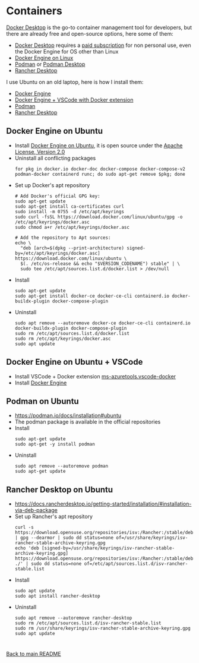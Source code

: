 # Containers
[Docker Desktop](https://docs.docker.com/desktop/) is the go-to container management tool for developers, but there are already free and open-source options, here some of them:
  - [Docker Desktop](https://docs.docker.com/desktop/) requires a [paid subscription](https://www.docker.com/pricing/) for non personal use, even the Docker Engine for OS other than Linux
  - [Docker Engine on Linux](https://docs.docker.com/engine/install/#supported-platforms)
  - [Podman](https://podman.io/docs/installation) or [Podman Desktop](https://podman-desktop.io/downloads)
  - [Rancher Desktop](https://docs.rancherdesktop.io/getting-started/installation)
  
 
 I use Ubuntu on an old laptop, here is how I install them:
  - [Docker Engine](#docker-engine-on-ubuntu)
  - [Docker Engine + VSCode with Docker extension](#docker-engine-on-ubuntu--vscode)
  - [Podman](#podman-on-ubuntu)
  - [Rancher Desktop](#rancher-desktop-on-ubuntu)


## Docker Engine on Ubuntu
  - Install [Docker Engine on Ubuntu](https://docs.docker.com/engine/install/ubuntu/), it is open source under the [Apache License, Version 2.0](https://docs.docker.com/engine/#licensing)
  - Uninstall all conflicting packages
    ```
    for pkg in docker.io docker-doc docker-compose docker-compose-v2 podman-docker containerd runc; do sudo apt-get remove $pkg; done
    ```
  - Set up Docker's apt repository
    ```
    # Add Docker's official GPG key:
    sudo apt-get update
    sudo apt-get install ca-certificates curl
    sudo install -m 0755 -d /etc/apt/keyrings
    sudo curl -fsSL https://download.docker.com/linux/ubuntu/gpg -o /etc/apt/keyrings/docker.asc
    sudo chmod a+r /etc/apt/keyrings/docker.asc

    # Add the repository to Apt sources:
    echo \
      "deb [arch=$(dpkg --print-architecture) signed-by=/etc/apt/keyrings/docker.asc] https://download.docker.com/linux/ubuntu \
      $(. /etc/os-release && echo "$VERSION_CODENAME") stable" | \
      sudo tee /etc/apt/sources.list.d/docker.list > /dev/null
    ```
  - Install
    ```
    sudo apt-get update
    sudo apt-get install docker-ce docker-ce-cli containerd.io docker-buildx-plugin docker-compose-plugin    
    ```
  - Uninstall
    ```
    sudo apt remove --autoremove docker-ce docker-ce-cli containerd.io docker-buildx-plugin docker-compose-plugin
    sudo rm /etc/apt/sources.list.d/docker.list
    sudo rm /etc/apt/keyrings/docker.asc
    sudo apt update    
    ```

## Docker Engine on Ubuntu + VSCode
  - Install VSCode + Docker extension [ms-azuretools.vscode-docker](https://marketplace.visualstudio.com/items?itemName=ms-azuretools.vscode-docker)
  - Install [Docker Engine](#docker-engine-on-ubuntu)

## Podman on Ubuntu
  - https://podman.io/docs/installation#ubuntu
  - The podman package is available in the official repositories
  - Install
    ```
    sudo apt-get update
    sudo apt-get -y install podman
    ```
  - Uninstall
    ```
    sudo apt remove --autoremove podman
    sudo apt-get update
    ```

## Rancher Desktop on Ubuntu
  - https://docs.rancherdesktop.io/getting-started/installation/#installation-via-deb-package
  - Set up Rancher's apt repository
    ```
    curl -s https://download.opensuse.org/repositories/isv:/Rancher:/stable/deb/Release.key | gpg --dearmor | sudo dd status=none of=/usr/share/keyrings/isv-rancher-stable-archive-keyring.gpg
    echo 'deb [signed-by=/usr/share/keyrings/isv-rancher-stable-archive-keyring.gpg] https://download.opensuse.org/repositories/isv:/Rancher:/stable/deb/ ./' | sudo dd status=none of=/etc/apt/sources.list.d/isv-rancher-stable.list
    ```
  - Install 
    ```
    sudo apt update
    sudo apt install rancher-desktop
    ```
  - Uninstall  
    ```
    sudo apt remove --autoremove rancher-desktop
    sudo rm /etc/apt/sources.list.d/isv-rancher-stable.list
    sudo rm /usr/share/keyrings/isv-rancher-stable-archive-keyring.gpg
    sudo apt update    
    ```

#
[Back to main README](../README.md#a-word-about)